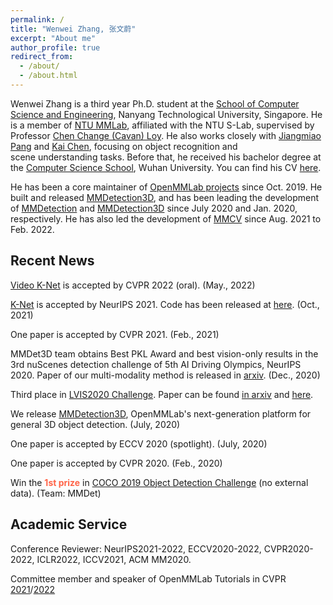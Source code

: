 ```yaml
---
permalink: /
title: "Wenwei Zhang, 张文蔚"
excerpt: "About me"
author_profile: true
redirect_from: 
  - /about/
  - /about.html
---
```


Wenwei Zhang is a third year Ph.D. student at the [School of Computer Science and Engineering](http://scse.ntu.edu.sg/Pages/Home.aspx), Nanyang Technological University, Singapore. He is a member of [NTU MMLab](https://www.mmlab-ntu.com/), affiliated with the NTU S-Lab, supervised by Professor [Chen Change (Cavan) Loy](http://personal.ie.cuhk.edu.hk/~ccloy/).
He also works closely with [Jiangmiao Pang](https://oceanpang.github.io/) and [Kai Chen](http://chenkai.site/), focusing on object recognition and scene understanding tasks.
Before that, he received his bachelor degree at the [Computer Science School](http://cs.whu.edu.cn/), Wuhan University.
You can find his CV [here](/files/resume.pdf).

He has been a core maintainer of [OpenMMLab projects](https://openmmlab.com/) since Oct. 2019.
He built and released [MMDetection3D](https://github.com/open-mmlab/mmdetection3d), and has been leading the development of [MMDetection](https://github.com/open-mmlab/mmdetection) and [MMDetection3D](https://github.com/open-mmlab/mmdetection3d) since July 2020 and Jan. 2020, respectively. He has also led the development of [MMCV](https://github.com/open-mmlab/mmcv) since Aug. 2021 to Feb. 2022.

Recent News
------------------------

[Video K-Net](https://arxiv.org/abs/2204.04656) is accepted by CVPR 2022 (oral). (May., 2022)

[K-Net](https://www.mmlab-ntu.com/project/knet/index.html) is accepted by NeurIPS 2021. Code has been released at [here](https://github.com/ZwwWayne/K-Net). (Oct., 2021)

One paper is accepted by CVPR 2021. (Feb., 2021)

MMDet3D team obtains Best PKL Award and best vision-only results in the 3rd nuScenes detection challenge of 5th AI Driving Olympics, NeurIPS 2020.
Paper of our multi-modality method is released in [arxiv](https://arxiv.org/abs/2012.12741). (Dec., 2020)

Third place in [LVIS2020 Challenge](https://www.lvisdataset.org/challenge_2020). Paper can be found [in arxiv](https://arxiv.org/abs/2008.10032) and [here](https://www.lvisdataset.org/assets/challenge_reports/2020/MMDet.pdf).

We release [MMDetection3D](https://github.com/open-mmlab/mmdetection3d), OpenMMLab's next-generation platform for general 3D object detection. (July, 2020)

One paper is accepted by ECCV 2020 (spotlight). (July, 2020)

One paper is accepted by CVPR 2020. (Feb., 2020)

Win the <font color="Tomato"><strong>1st prize</strong></font> in [COCO 2019 Object Detection Challenge](http://cocodataset.org/workshop/coco-mapillary-iccv-2019.html) (no external data). (Team: MMDet)

Academic Service
------------------------

Conference Reviewer: NeurIPS2021-2022, ECCV2020-2022, CVPR2020-2022, ICLR2022, ICCV2021, ACM MM2020.

Committee member and speaker of OpenMMLab Tutorials in CVPR [2021](https://openmmlab.com/community/cvpr2021-tutorial)/[2022](https://openmmlab.com/community/cvpr2022-tutorial)
